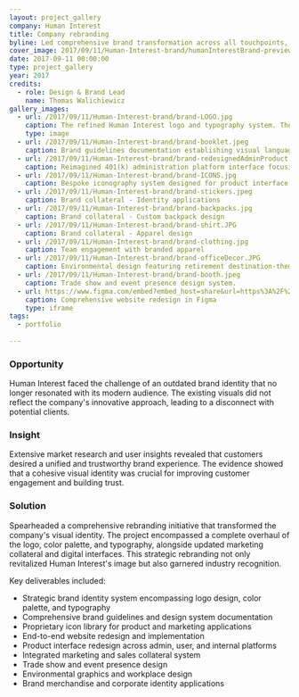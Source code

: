 ```yaml
---
layout: project_gallery
company: Human Interest
title: Company rebranding
byline: Led comprehensive brand transformation across all touchpoints, unifying visual identity, marketing, and product design
cover_image: 2017/09/11/Human-Interest-brand/humanInterestBrand-preview.png
date: 2017-09-11 00:00:00
type: project_gallery
year: 2017
credits:
  - role: Design & Brand Lead
    name: Thomas Walichiewicz
gallery_images:
  - url: /2017/09/11/Human-Interest-brand/brand-LOGO.jpg
    caption: The refined Human Interest logo and typography system. The mark symbolizes an unfolding map, representing the company's role in guiding clients toward financial security. The negative space artfully integrates the letters "H" and "I".
    type: image
  - url: /2017/09/11/Human-Interest-brand/brand-booklet.jpeg
    caption: Brand guidelines documentation establishing visual language and tone for all marketing communications.
  - url: /2017/09/11/Human-Interest-brand/brand-redesignedAdminProduct.png
    caption: Reimagined 401(k) administration platform interface focusing on usability and efficiency.
  - url: /2017/09/11/Human-Interest-brand/brand-ICONS.jpg
    caption: Bespoke iconography system designed for product interface and communications.
  - url: /2017/09/11/Human-Interest-brand/brand-stickers.jpeg
    caption: Brand collateral - Identity applications
  - url: /2017/09/11/Human-Interest-brand/brand-backpacks.jpg
    caption: Brand collateral - Custom backpack design
  - url: /2017/09/11/Human-Interest-brand/brand-shirt.JPG
    caption: Brand collateral - Apparel design
  - url: /2017/09/11/Human-Interest-brand/brand-clothing.jpg
    caption: Team engagement with branded apparel
  - url: /2017/09/11/Human-Interest-brand/brand-officeDecor.JPG
    caption: Environmental design featuring retirement destination-themed conference rooms, with precision-aligned typographic installations.
  - url: /2017/09/11/Human-Interest-brand/brand-booth.jpeg
    caption: Trade show and event presence design system.
  - url: https://www.figma.com/embed?embed_host=share&url=https%3A%2F%2Fwww.figma.com%2Ffile%2FGVWz5qon5XDndfOPLg71u9%2FHuman-Interest-rebranded-website%3Ftype%3Ddesign%26node-id%3D0%253A1%26mode%3Ddesign%26t%3Djw8FnbnjBlCvDwRB-1
    caption: Comprehensive website redesign in Figma
    type: iframe
tags:
  - portfolio
  
---
```


### Opportunity

 Human Interest faced the challenge of an outdated brand identity that no longer resonated with its modern audience. The existing visuals did not reflect the company's innovative approach, leading to a disconnect with potential clients.

### Insight

Extensive market research and user insights revealed that customers desired a unified and trustworthy brand experience. The evidence showed that a cohesive visual identity was crucial for improving customer engagement and building trust.

### Solution

Spearheaded a comprehensive rebranding initiative that transformed the company's visual identity. The project encompassed a complete overhaul of the logo, color palette, and typography, alongside updated marketing collateral and digital interfaces. This strategic rebranding not only revitalized Human Interest's image but also garnered industry recognition.

  Key deliverables included:

- Strategic brand identity system encompassing logo design, color palette, and typography
- Comprehensive brand guidelines and design system documentation
- Proprietary icon library for product and marketing applications
- End-to-end website redesign and implementation
- Product interface redesign across admin, user, and internal platforms
- Integrated marketing and sales collateral system
- Trade show and event presence design
- Environmental graphics and workplace design
- Brand merchandise and corporate identity applications
